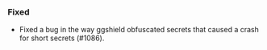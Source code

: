 ### Fixed

- Fixed a bug in the way ggshield obfuscated secrets that caused a crash for short secrets (#1086).

